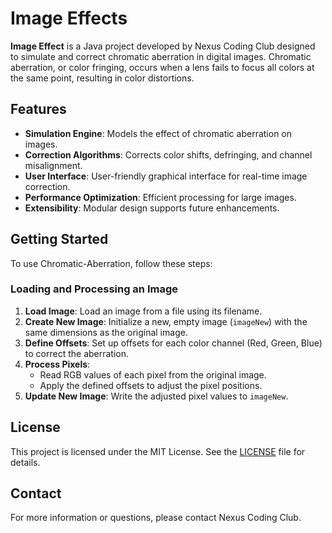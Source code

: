 # Image Effects

**Image Effect** is a Java project developed by Nexus Coding Club designed to simulate and correct chromatic aberration in digital images. Chromatic aberration, or color fringing, occurs when a lens fails to focus all colors at the same point, resulting in color distortions.


## Features

- **Simulation Engine**: Models the effect of chromatic aberration on images.
- **Correction Algorithms**: Corrects color shifts, defringing, and channel misalignment.
- **User Interface**: User-friendly graphical interface for real-time image correction.
- **Performance Optimization**: Efficient processing for large images.
- **Extensibility**: Modular design supports future enhancements.

## Getting Started

To use Chromatic-Aberration, follow these steps:

### Loading and Processing an Image

1. **Load Image**: Load an image from a file using its filename.
2. **Create New Image**: Initialize a new, empty image (`imageNew`) with the same dimensions as the original image.
3. **Define Offsets**: Set up offsets for each color channel (Red, Green, Blue) to correct the aberration.
4. **Process Pixels**:
   - Read RGB values of each pixel from the original image.
   - Apply the defined offsets to adjust the pixel positions.
5. **Update New Image**: Write the adjusted pixel values to `imageNew`.



## License

This project is licensed under the MIT License. See the [LICENSE](LICENSE) file for details.

## Contact

For more information or questions, please contact Nexus Coding Club.


